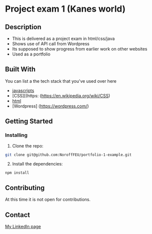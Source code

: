 # Project exam 1 (Kanes world)


## Description

- This is delivered as a project exam in html/css/java
- Shows use of API call from Wordpress
- Its supposed to show progress from earlier work on other websites
- Used as a portfolio

## Built With

You can list a the tech stack that you've used over here

- [javascripts](https://www.javascript.com/)
- [CSS][(https: (https://en.wikipedia.org/wiki/CSS)
- [html](https://html.com/)
- [Wordpress] (https://wordpress.com/)

## Getting Started

### Installing

1. Clone the repo:

```bash
git clone git@github.com:NoroffFEU/portfolio-1-example.git
```

2. Install the dependencies:

```
npm install
```

## Contributing

At this time it is not open for contributions.

## Contact

[My LinkedIn page](www.linkedin.com/in/thomas-haugeland)

